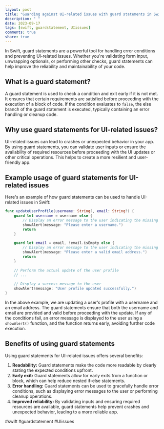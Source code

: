 ```yaml
---
layout: post
title: "Guarding against UI-related issues with guard statements in Swift"
description: " "
date: 2023-09-17
tags: [swift, guardstatement, UIissues]
comments: true
share: true
---
```


In Swift, guard statements are a powerful tool for handling error conditions and preventing UI-related issues. Whether you're validating form input, unwrapping optionals, or performing other checks, guard statements can help improve the reliability and maintainability of your code.

## What is a guard statement?

A guard statement is used to check a condition and exit early if it is not met. It ensures that certain requirements are satisfied before proceeding with the execution of a block of code. If the condition evaluates to `false`, the else branch of the guard statement is executed, typically containing an error handling or cleanup code.

## Why use guard statements for UI-related issues?

UI-related issues can lead to crashes or unexpected behavior in your app. By using guard statements, you can validate user inputs or ensure the availability of required resources before proceeding with the UI updates or other critical operations. This helps to create a more resilient and user-friendly app.

## Example usage of guard statements for UI-related issues

Here's an example of how guard statements can be used to handle UI-related issues in Swift:

```swift
func updateUserProfile(username: String?, email: String?) {
    guard let username = username else {
        // Display an error message to the user indicating the missing username
        showAlert(message: "Please enter a username.")
        return
    }
    
    guard let email = email, !email.isEmpty else {
        // Display an error message to the user indicating the missing or empty email
        showAlert(message: "Please enter a valid email address.")
        return
    }
    
    // Perform the actual update of the user profile
    // ...
    
    // Display a success message to the user
    showAlert(message: "User profile updated successfully.")
}
```

In the above example, we are updating a user's profile with a username and an email address. The guard statements ensure that both the username and email are provided and valid before proceeding with the update. If any of the conditions fail, an error message is displayed to the user using a `showAlert()` function, and the function returns early, avoiding further code execution.

## Benefits of using guard statements

Using guard statements for UI-related issues offers several benefits:

1. **Readability:** Guard statements make the code more readable by clearly stating the expected conditions upfront.
2. **Early exit:** Guard statements allow for early exits from a function or block, which can help reduce nested if-else statements.
3. **Error handling:** Guard statements can be used to gracefully handle error conditions, such as displaying error messages to the user or performing cleanup operations.
4. **Improved reliability:** By validating inputs and ensuring required resources are available, guard statements help prevent crashes and unexpected behavior, leading to a more reliable app.

#swift #guardstatement #UIissues